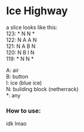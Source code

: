 # Ice Highway

a slice looks like this:  
123: * N N *  
122: N A A N  
121: N A B N  
120: N B I N  
119: * N N *  

A: air  
B: button  
I: ice (blue ice)  
N: building block (netherrack)  
*: any  

### How to use:  
idk lmao